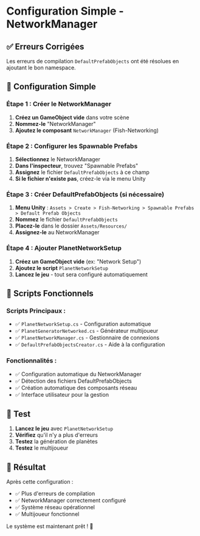 # Configuration Simple - NetworkManager

## ✅ **Erreurs Corrigées**

Les erreurs de compilation `DefaultPrefabObjects` ont été résolues en ajoutant le bon namespace.

## 🚀 **Configuration Simple**

### **Étape 1 : Créer le NetworkManager**
1. **Créez un GameObject vide** dans votre scène
2. **Nommez-le** "NetworkManager"
3. **Ajoutez le composant** `NetworkManager` (Fish-Networking)

### **Étape 2 : Configurer les Spawnable Prefabs**
1. **Sélectionnez** le NetworkManager
2. **Dans l'inspecteur**, trouvez "Spawnable Prefabs"
3. **Assignez** le fichier `DefaultPrefabObjects` à ce champ
4. **Si le fichier n'existe pas**, créez-le via le menu Unity

### **Étape 3 : Créer DefaultPrefabObjects (si nécessaire)**
1. **Menu Unity** : `Assets > Create > Fish-Networking > Spawnable Prefabs > Default Prefab Objects`
2. **Nommez** le fichier `DefaultPrefabObjects`
3. **Placez-le** dans le dossier `Assets/Resources/`
4. **Assignez-le** au NetworkManager

### **Étape 4 : Ajouter PlanetNetworkSetup**
1. **Créez un GameObject vide** (ex: "Network Setup")
2. **Ajoutez le script** `PlanetNetworkSetup`
3. **Lancez le jeu** - tout sera configuré automatiquement

## 🎯 **Scripts Fonctionnels**

### **Scripts Principaux :**
- ✅ `PlanetNetworkSetup.cs` - Configuration automatique
- ✅ `PlanetGeneratorNetworked.cs` - Générateur multijoueur
- ✅ `PlanetNetworkManager.cs` - Gestionnaire de connexions
- ✅ `DefaultPrefabObjectsCreator.cs` - Aide à la configuration

### **Fonctionnalités :**
- ✅ Configuration automatique du NetworkManager
- ✅ Détection des fichiers DefaultPrefabObjects
- ✅ Création automatique des composants réseau
- ✅ Interface utilisateur pour la gestion

## 🧪 **Test**

1. **Lancez le jeu** avec `PlanetNetworkSetup`
2. **Vérifiez** qu'il n'y a plus d'erreurs
3. **Testez** la génération de planètes
4. **Testez** le multijoueur

## 🎉 **Résultat**

Après cette configuration :
- ✅ Plus d'erreurs de compilation
- ✅ NetworkManager correctement configuré
- ✅ Système réseau opérationnel
- ✅ Multijoueur fonctionnel

Le système est maintenant prêt ! 🚀

